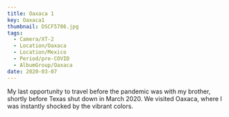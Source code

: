 ```yaml
---
title: Oaxaca 1
key: Oaxaca1
thumbnail: DSCF5786.jpg
tags:
  - Camera/XT-2
  - Location/Oaxaca
  - Location/Mexico
  - Period/pre-COVID
  - AlbumGroup/Oaxaca
date: 2020-03-07
---
```

My last opportunity to travel before the pandemic was with my brother, shortly before Texas shut down in March 2020. We visited Oaxaca, where I was instantly shocked by the vibrant colors.
